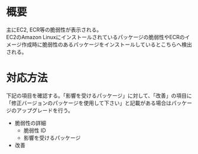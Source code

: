 # 概要
主にEC2, ECR等の脆弱性が表示される。  
EC2のAmazon Linuxにインストールされているパッケージの脆弱性やECRのイメージ作成時に脆弱性のあるパッケージをインストールしているとこちらへ検出される。

# 対応方法
下記の項目を確認する。「影響を受けるパッケージ」に対して、「改善」の項目に「修正バージョンのパッケージを使用して下さい」と記載がある場合はパッケージのアップグレードを行う。    
- 脆弱性の詳細
  - 脆弱性 ID
  - 影響を受けるパッケージ
- 改善